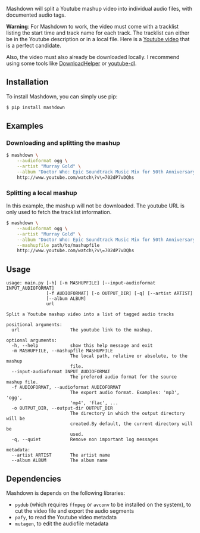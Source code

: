 Mashdown will split a Youtube mashup video into individual audio files, with documented audio tags.

**Warning**: For Mashdown to work, the video must come with a tracklist listing the start time and track name for each track. The tracklist can either be in the Youtube description or in a local file. Here is a [Youtube video](https://www.youtube.com/watch?v=702dP7vDQhs) that is a perfect candidate.

Also, the video must also already be downloaded locally. I recommend using some tools like [DownloadHelper](http://www.downloadhelper.net/) or [youtube-dl](https://github.com/rg3/youtube-dl).

## Installation

To install Mashdown, you can simply use pip:

```bash
$ pip install mashdown
```

## Examples

### Downloading and splitting the mashup
```bash
$ mashdown \
    --audioformat ogg \
    --artist "Murray Gold" \
    --album "Doctor Who: Epic Soundtrack Music Mix for 50th Anniversary" \
    http://www.youtube.com/watch\?v\=702dP7vDQhs
```

### Splitting a local mashup
In this example, the mashup will not be downloaded. The youtube URL is only used to fetch the tracklist information.

```bash
$ mashdown \
    --audioformat ogg \
    --artist "Murray Gold" \
    --album "Doctor Who: Epic Soundtrack Music Mix for 50th Anniversary" \
    --mashupfile path/to/mashupfile
    http://www.youtube.com/watch\?v\=702dP7vDQhs
```

## Usage

```
usage: main.py [-h] [-m MASHUPFILE] [--input-audioformat INPUT_AUDIOFORMAT]
               [-f AUDIOFORMAT] [-o OUTPUT_DIR] [-q] [--artist ARTIST]
               [--album ALBUM]
               url

Split a Youtube mashup video into a list of tagged audio tracks

positional arguments:
  url                   The youtube link to the mashup.

optional arguments:
  -h, --help            show this help message and exit
  -m MASHUPFILE, --mashupfile MASHUPFILE
                        The local path, relative or absolute, to the mashup
                        file.
  --input-audioformat INPUT_AUDIOFORMAT
                        The prefered audio format for the source mashup file.
  -f AUDIOFORMAT, --audioformat AUDIOFORMAT
                        The export audio format. Examples: 'mp3', 'ogg',
                        'mp4', 'flac', ...
  -o OUTPUT_DIR, --output-dir OUTPUT_DIR
                        The directory in which the output directory will be
                        created.By default, the current directory will be
                        used.
  -q, --quiet           Remove non important log messages

metadata:
  --artist ARTIST       The artist name
  --album ALBUM         The album name
```

## Dependencies
Mashdown is depends on the following libraries:

- ``pydub`` (which requires ``ffmpeg`` or ``avconv`` to be installed on the system), to cut the video file and export the audio segments
- ``pafy``, to read the Youtube video metadata
- ``mutagen``, to edit the audiofile metadata